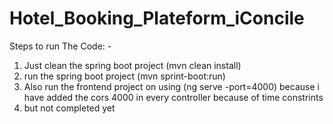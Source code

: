 # Hotel_Booking_Plateform_iConcile


Steps to run The Code: - 
1. Just clean the spring boot project (mvn clean install)
2. run the spring boot project (mvn sprint-boot:run)
3. Also run the frontend project on using (ng serve -port=4000) because i have added the cors 4000 in every controller because of time constrints
4. but not completed yet 
